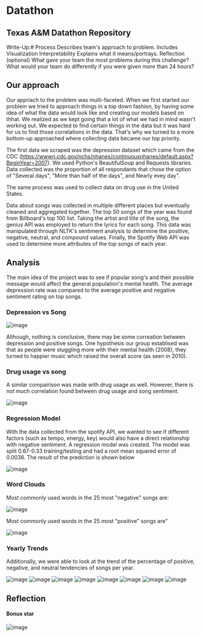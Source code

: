 # Datathon
## Texas A&amp;M Datathon Repository

Write-Up:#
Process
Describes team's approach to problem.
Includes
Visualization Interpretability
Explains what it means/portrays.
Reflection (optional)
What gave your team the most problems during this challenge?
What would your team do differently if you were given more than 24 hours?


## Our approach
Our appriach to the problem was multi-faceted. When we first started our problem we tried to approach things in a top down fashion, by having some idea of what the data would look like and creating our models based on thhat. We realized as we kept going that a lot of what we had in mind wasn't working out. We expected to find certain things in the data but it was hard for us to find those correlations in the data. That's why we turned to a more bottom-up approached where collecting data became our top priority.

The first data we scraped was the depression dataset which came from the CDC (https://wwwn.cdc.gov/nchs/nhanes/continuousnhanes/default.aspx?BeginYear=2007). We used Python's BeautifulSoup and Requests libraries. Data collected was the proportion of all respondants that chose the option of "Several days", "More than half of the days", and Nearly evey day". 

The same process was used to collect data on drug use in the United States. 

Data about songs was collected in multiple different places but eventually cleaned and aggregated together. The top 50 songs of the year was found from Billboard's top 100 list. Taking the artist and title of the song, the genius API was employed to return the lyrics for each song. This data was manipulated through NLTK's sentiment analysis to determine the positive, negative, neutral, and compound values. Finally, the Spotify Web API was used to determine more attributes of the top songs of each year. 


## Analysis
The main idea of the project was to see if popular song's and their possible message would affect the general population's mental health. The average depression rate was compared to the average positive and negative sentiment rating on top songs.

### Depression vs Song

![image](https://user-images.githubusercontent.com/72060730/137621202-66802374-b25f-4cb5-bf79-73cc67ec8ed0.png)

Although, nothing is conclusive, there may be some correation between depression and positive songs. One hypothesis our group establised was that as people were stuggling more with their mental health (2008), they turned to happier music which raised the overall score (as seen in 2010). 






### Drug usage vs song

A similar compairison was made with drug usage as well. However, there is not much correlation found between drug usage and song sentiment. 

![image](https://user-images.githubusercontent.com/72060730/137621126-f4fb3e47-a24e-4103-a145-af7d2585eafa.png)


### Regression Model

With the data collected from the spotify API, we wanted to see if different factors (such as tempo, energy, key) would also have a direct relationship with negative sentiment. A regression model was created. The model was split 0.67-0.33 training/testing and had a root mean squared error of 0.0036. The result of the prediction is shown below

![image](https://user-images.githubusercontent.com/72060730/137621145-caa1177c-6bfb-499c-a4c6-10d11f3575e2.png)


### Word Clouds
Most commonly used words in the 25 most "negative" songs are:

![image](https://user-images.githubusercontent.com/72060730/137620645-2f4d5d47-69a2-4393-846d-d131b3229c68.png)


Most commonly used words in the 25 most "positive" songs are"

![image](https://user-images.githubusercontent.com/72060730/137620654-21d91a86-58eb-47c6-9c09-586a0c747521.png)

### Yearly Trends
Additionally, we were able to look at the trend of the percentage of positive, negative, and neutral tendencies of songs per year.

![image](https://user-images.githubusercontent.com/72060730/137620684-f21e7832-9edf-418f-b4bb-26e41006f7b4.png)
![image](https://user-images.githubusercontent.com/72060730/137620690-7d447b37-8080-4c39-930f-a8df44fce3e7.png)
![image](https://user-images.githubusercontent.com/72060730/137620692-d98aa578-c3ab-4aec-b46d-598bbca29f84.png)
![image](https://user-images.githubusercontent.com/72060730/137620695-38e53ee8-2180-4e00-856f-76525fe3c884.png)
![image](https://user-images.githubusercontent.com/72060730/137620696-43fa7c4b-9f53-4cfb-aa0b-2a70fef1c2b5.png)
![image](https://user-images.githubusercontent.com/72060730/137620698-838060e9-8197-4375-a42f-a7953c0c2c39.png)
![image](https://user-images.githubusercontent.com/72060730/137620700-a77db526-6ca0-4ce4-8c3e-421dc02c345c.png)
![image](https://user-images.githubusercontent.com/72060730/137620701-7519db31-36b6-45e6-9e51-e93754a37d93.png)



## Reflection


#### Bonus star


![image](https://user-images.githubusercontent.com/72060730/137617470-ec425abc-802d-406d-9688-de485173b69e.png)
